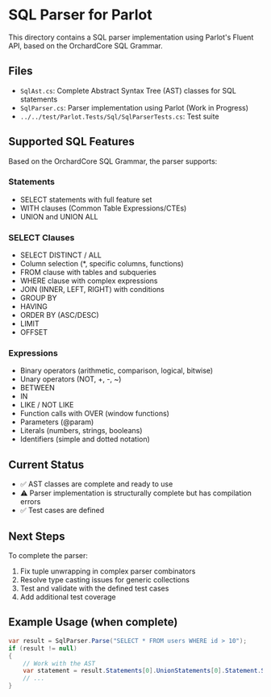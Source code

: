 # SQL Parser for Parlot

This directory contains a SQL parser implementation using Parlot's Fluent API, based on the OrchardCore SQL Grammar.

## Files

- `SqlAst.cs`: Complete Abstract Syntax Tree (AST) classes for SQL statements
- `SqlParser.cs`: Parser implementation using Parlot (Work in Progress)
- `../../test/Parlot.Tests/Sql/SqlParserTests.cs`: Test suite

## Supported SQL Features

Based on the OrchardCore SQL Grammar, the parser supports:

### Statements
- SELECT statements with full feature set
- WITH clauses (Common Table Expressions/CTEs)
- UNION and UNION ALL

### SELECT Clauses
- SELECT DISTINCT / ALL
- Column selection (*, specific columns, functions)
- FROM clause with tables and subqueries
- WHERE clause with complex expressions
- JOIN (INNER, LEFT, RIGHT) with conditions
- GROUP BY
- HAVING  
- ORDER BY (ASC/DESC)
- LIMIT
- OFFSET

### Expressions
- Binary operators (arithmetic, comparison, logical, bitwise)
- Unary operators (NOT, +, -, ~)
- BETWEEN
- IN
- LIKE / NOT LIKE
- Function calls with OVER (window functions)
- Parameters (@param)
- Literals (numbers, strings, booleans)
- Identifiers (simple and dotted notation)

## Current Status

- ✅ AST classes are complete and ready to use
- ⚠️  Parser implementation is structurally complete but has compilation errors
- ✅ Test cases are defined

## Next Steps

To complete the parser:
1. Fix tuple unwrapping in complex parser combinators
2. Resolve type casting issues for generic collections
3. Test and validate with the defined test cases
4. Add additional test coverage

## Example Usage (when complete)

```csharp
var result = SqlParser.Parse("SELECT * FROM users WHERE id > 10");
if (result != null)
{
    // Work with the AST
    var statement = result.Statements[0].UnionStatements[0].Statement.SelectStatement;
    // ...
}
```
